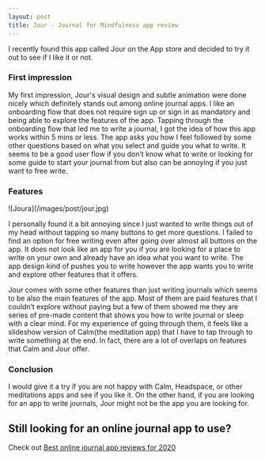 ```yaml
---
layout: post
title: Jour - Journal for Mindfulness app review
---
```


<p>I recently found this app called Jour on the App store and decided to try it out to see if I like it or not.</p>

<h3>First impression</h3>
<p>My first impression, Jour's visual design and subtle animation were done nicely which definitely stands out among online journal apps. I like an onboarding flow that does not require sign up or sign in as mandatory and being able to explore the features of the app. Tapping through the onboarding flow that led me to write a journal, I got the idea of how this app works within 5 mins or less. The app asks you how I feel followed by some other questions based on what you select and guide you what to write. It seems to be a good user flow if you don’t know what to write or looking for some guide to start your journal from but also can be annoying if you just want to free write.</p>

<h3>Features</h3>
![Joura](/images/post/jour.jpg)

<p>I personally found it a bit annoying since I just wanted to write things out of my head without tapping so many buttons to get more questions. I failed to find an option for free writing even after going over almost all buttons on the app. It does not look like an app for you if you are looking for a place to write on your own and already have an idea what you want to write. The app design kind of pushes you to write however the app wants you to write and explore other features that it offers.</p>

<p>Jour comes with some other features than just writing journals which seems to be also the main features of the app. Most of them are paid features that I couldn’t explore without paying but a few of them showed me they are series of pre-made content that shows you how to write journal or sleep with a clear mind. For my experience of going through them, it feels like a slideshow version of Calm(the meditation app) that I have to tap through to write something at the end. In fact, there are a lot of overlaps on features that Calm and Jour offer.</p>

<h3>Conclusion</h3>
<p>I would give it a try if you are not happy with Calm, Headspace, or other meditations apps and see if you like it. On the other hand, if you are looking for an app to write journals, Jour might not be the app you are looking for.</p>


<h2>Still looking for an online journal app to use?</h2>
<p>Check out <a href="https://bestonlinejournal.com/the-best-online-journal/" alt="Best online journal app reviews for 2020">Best online journal app reviews for 2020</a></p>